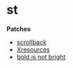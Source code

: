 # st

**Patches**
- [scrollback](https://st.suckless.org/patches/scrollback/)
- [Xresources](https://st.suckless.org/patches/xresources/)
- [bold is not bright](https://st.suckless.org/patches/bold-is-not-bright/)


